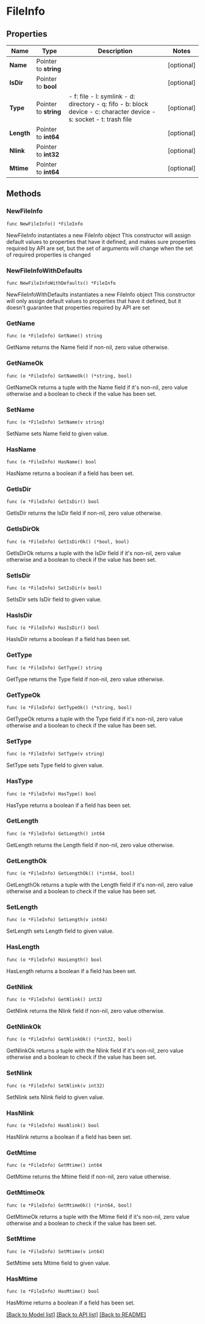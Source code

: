 # FileInfo

## Properties

Name | Type | Description | Notes
------------ | ------------- | ------------- | -------------
**Name** | Pointer to **string** |  | [optional] 
**IsDir** | Pointer to **bool** |  | [optional] 
**Type** | Pointer to **string** | - f: file - l: symlink - d: directory - q: fifo - b: block device - c: character device - s: socket - t: trash file  | [optional] 
**Length** | Pointer to **int64** |  | [optional] 
**Nlink** | Pointer to **int32** |  | [optional] 
**Mtime** | Pointer to **int64** |  | [optional] 

## Methods

### NewFileInfo

`func NewFileInfo() *FileInfo`

NewFileInfo instantiates a new FileInfo object
This constructor will assign default values to properties that have it defined,
and makes sure properties required by API are set, but the set of arguments
will change when the set of required properties is changed

### NewFileInfoWithDefaults

`func NewFileInfoWithDefaults() *FileInfo`

NewFileInfoWithDefaults instantiates a new FileInfo object
This constructor will only assign default values to properties that have it defined,
but it doesn't guarantee that properties required by API are set

### GetName

`func (o *FileInfo) GetName() string`

GetName returns the Name field if non-nil, zero value otherwise.

### GetNameOk

`func (o *FileInfo) GetNameOk() (*string, bool)`

GetNameOk returns a tuple with the Name field if it's non-nil, zero value otherwise
and a boolean to check if the value has been set.

### SetName

`func (o *FileInfo) SetName(v string)`

SetName sets Name field to given value.

### HasName

`func (o *FileInfo) HasName() bool`

HasName returns a boolean if a field has been set.

### GetIsDir

`func (o *FileInfo) GetIsDir() bool`

GetIsDir returns the IsDir field if non-nil, zero value otherwise.

### GetIsDirOk

`func (o *FileInfo) GetIsDirOk() (*bool, bool)`

GetIsDirOk returns a tuple with the IsDir field if it's non-nil, zero value otherwise
and a boolean to check if the value has been set.

### SetIsDir

`func (o *FileInfo) SetIsDir(v bool)`

SetIsDir sets IsDir field to given value.

### HasIsDir

`func (o *FileInfo) HasIsDir() bool`

HasIsDir returns a boolean if a field has been set.

### GetType

`func (o *FileInfo) GetType() string`

GetType returns the Type field if non-nil, zero value otherwise.

### GetTypeOk

`func (o *FileInfo) GetTypeOk() (*string, bool)`

GetTypeOk returns a tuple with the Type field if it's non-nil, zero value otherwise
and a boolean to check if the value has been set.

### SetType

`func (o *FileInfo) SetType(v string)`

SetType sets Type field to given value.

### HasType

`func (o *FileInfo) HasType() bool`

HasType returns a boolean if a field has been set.

### GetLength

`func (o *FileInfo) GetLength() int64`

GetLength returns the Length field if non-nil, zero value otherwise.

### GetLengthOk

`func (o *FileInfo) GetLengthOk() (*int64, bool)`

GetLengthOk returns a tuple with the Length field if it's non-nil, zero value otherwise
and a boolean to check if the value has been set.

### SetLength

`func (o *FileInfo) SetLength(v int64)`

SetLength sets Length field to given value.

### HasLength

`func (o *FileInfo) HasLength() bool`

HasLength returns a boolean if a field has been set.

### GetNlink

`func (o *FileInfo) GetNlink() int32`

GetNlink returns the Nlink field if non-nil, zero value otherwise.

### GetNlinkOk

`func (o *FileInfo) GetNlinkOk() (*int32, bool)`

GetNlinkOk returns a tuple with the Nlink field if it's non-nil, zero value otherwise
and a boolean to check if the value has been set.

### SetNlink

`func (o *FileInfo) SetNlink(v int32)`

SetNlink sets Nlink field to given value.

### HasNlink

`func (o *FileInfo) HasNlink() bool`

HasNlink returns a boolean if a field has been set.

### GetMtime

`func (o *FileInfo) GetMtime() int64`

GetMtime returns the Mtime field if non-nil, zero value otherwise.

### GetMtimeOk

`func (o *FileInfo) GetMtimeOk() (*int64, bool)`

GetMtimeOk returns a tuple with the Mtime field if it's non-nil, zero value otherwise
and a boolean to check if the value has been set.

### SetMtime

`func (o *FileInfo) SetMtime(v int64)`

SetMtime sets Mtime field to given value.

### HasMtime

`func (o *FileInfo) HasMtime() bool`

HasMtime returns a boolean if a field has been set.


[[Back to Model list]](../README.md#documentation-for-models) [[Back to API list]](../README.md#documentation-for-api-endpoints) [[Back to README]](../README.md)



